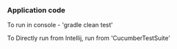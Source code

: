 ### Application code
 
To run in console - 'gradle clean test'

To Directly run from Intellij,  run from 'CucumberTestSuite'